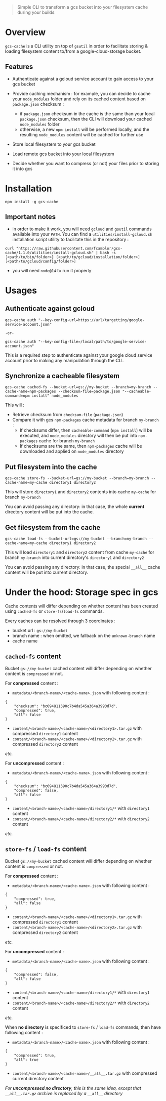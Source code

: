 > Simple CLI to transform a gcs bucket into your filesystem cache during your builds

# Overview

`gcs-cache` is a CLI utility on top of `gsutil` in order to facilitate storing & loading filesystem
content to/from a google-cloud-storage bucket.

## Features

*   Authenticate against a gcloud service account to gain access to your gcs bucket
*   Provide caching mechanism : for example, you can decide to cache your `node_modules` folder
    and rely on its cached content based on `package.json` checksum :
    *    if `package.json` checksum in the cache is the same than your local `package.json` checksum,
         then the CLI will download your cached `node_modules` folder
    *    otherwise, a new `npm install` will be performed locally, and the resulting `node_modules`
         content will be cached for further use
    
*   Store local filesystem to your gcs bucket
*   Load remote gcs bucket into your local filesystem
*   Decide whether you want to compress (or not) your files prior to storing it into gcs

# Installation

`npm install -g gcs-cache`

## Important notes

- in order to make it work, you will need `gcloud` and `gsutil` commands available
  into your `PATH`. You can find a `utilities/install-gcloud.sh` installation script utility to 
  facilitate this in the repository : 

```
curl "https://raw.githubusercontent.com/fcamblor/gcs-cache/1.1.0/utilities/install-gcloud.sh" | bash -s [<path/to/bin/folder>] [<path/to/gcloud/installation/folder>] [<path/to/gcloud/config/folder>]
```  

- you will need `node@14` to run it properly

# Usages

## Authenticate against gcloud

```
gcs-cache auth "--key-config-url=https://url/targetting/google-service-account.json"

-or-

gcs-cache auth "--key-config-file=/local/path/to/google-service-account.json"
```

This is a required step to authenticate against your google cloud service account prior to making any
manipulation through the CLI.

## Synchronize a cacheable filesystem

```
gcs-cache cached-fs --bucket-url=gs://my-bucket --branch=my-branch --cache-name=npm-packages --checksum-file=package.json "--cacheable-command=npm install" node_modules
```

This will :
- Retrieve checksum from `checksum-file` (`package.json`)
- Compare it with gcs `npm-packages` cache metadata for branch `my-branch` :
    - If checksums differ, then `cacheable-command` (`npm install`) will be executed, and 
      `node_modules` directory will then be put into `npm-packages` cache for branch `my-branch`
    - If checksums are the same, then `npm-packages` cache will be downloaded and applied on `node_modules`
      directory

## Put filesystem into the cache

```
gcs-cache store-fs --bucket-url=gs://my-bucket --branch=my-branch --cache-name=my-cache directory1 directory2
```

This will store `directory1` and `directory2` contents into cache `my-cache` for branch `my-branch`

You can avoid passing any directory: in that case, the whole **current** directory content will be put into the cache.


## Get filesystem from the cache

```
gcs-cache load-fs --bucket-url=gs://my-bucket --branch=my-branch --cache-name=my-cache directory1 directory2
```

This will load `directory1` and `directory2` content from cache `my-cache` for branch `my-branch`
into current directory's `directory1` and `directory2`

You can avoid passing any directory: in that case, the special `__all__` cache content will be
put into current directory.


# Under the hood: Storage spec in gcs

Cache contents will differ depending on whether content has been created using `cached-fs` 
or `store-fs`/`load-fs` commands.

Every caches can be resolved through 3 coordinates :
- bucket url : `gs://my-bucket`
- branch name : when omitted, we fallback on the `unknown-branch` name
- cache name

## `cached-fs` content

Bucket `gs://my-bucket` cached content will differ depending on whether content is `compressed` or not.

For **compressed** content :
- `metadata/<branch-name>/<cache-name>.json` with following content :
```
{
    "checksum": "bc694811390c7b4da545a364a3993d7d",
    "compressed": true,
    "all": false
}
```
- `content/<branch-name>/<cache-name>/<directory1>.tar.gz` with compressed `directory1` content
- `content/<branch-name>/<cache-name>/<directory2>.tar.gz` with compressed `directory2` content

_etc._

For **uncompressed** content :
- `metadata/<branch-name>/<cache-name>.json` with following content :
```
{
    "checksum": "bc694811390c7b4da545a364a3993d7d",
    "compressed": false,
    "all": false
}
```
- `content/<branch-name>/<cache-name>/directory1/*` with `directory1` content
- `content/<branch-name>/<cache-name>/directory2/*` with `directory2` content

_etc._

## `store-fs` / `load-fs` content

Bucket `gs://my-bucket` cached content will differ depending on whether content is `compressed` or not.

For **compressed** content :
- `metadata/<branch-name>/<cache-name>.json` with following content :
```
{
    "compressed": true,
    "all": false
}
```
- `content/<branch-name>/<cache-name>/<directory1>.tar.gz` with compressed `directory1` content
- `content/<branch-name>/<cache-name>/<directory2>.tar.gz` with compressed `directory2` content

_etc._

For **uncompressed** content :
- `metadata/<branch-name>/<cache-name>.json` with following content :
```
{
    "compressed": false,
    "all": false
}
```
- `content/<branch-name>/<cache-name>/directory1/*` with `directory1` content
- `content/<branch-name>/<cache-name>/directory2/*` with `directory2` content

_etc._

When **no directory** is specificed to `store-fs` / `load-fs` commands, then have following content :
- `metadata/<branch-name>/<cache-name>.json` with following content :
```
{
    "compressed": true,
    "all": true
}
```
- `content/<branch-name>/<cache-name>/__all__.tar.gz` with compressed current directory content

_For **uncompressed no directory**, this is the same idea, except that `__all__.tar.gz` archive is replaced
by a `__all__` directory_
